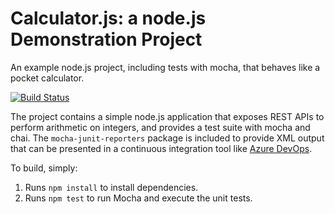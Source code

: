 Calculator.js: a node.js Demonstration Project
==============================================
An example node.js project, including tests with mocha, that behaves like
a pocket calculator.

[![Build Status](https://all-technologies.visualstudio.com/Enabling%20Continuous%20Integration%20with%20Azure%20Pipelines/_apis/build/status/sergeabaze.calculator?branchName=master)](https://all-technologies.visualstudio.com/Enabling%20Continuous%20Integration%20with%20Azure%20Pipelines/_build/latest?definitionId=64&branchName=master)

The project contains a simple node.js application that exposes REST APIs
to perform arithmetic on integers, and provides a test suite with mocha
and chai.  The `mocha-junit-reporters` package is included to provide XML
output that can be presented in a continuous integration tool like
[Azure DevOps](https://azure.com/devops).

To build, simply:

1. Runs `npm install` to install dependencies.
2. Runs `npm test` to run Mocha and execute the unit tests.

